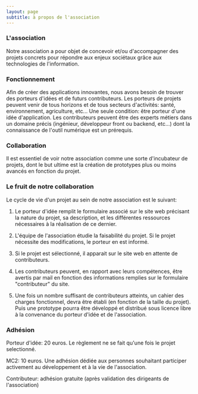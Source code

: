 ```yaml
---
layout: page
subtitle: à propos de l'association
---
```


### L'association

Notre association a pour objet de concevoir et/ou d'accompagner des projets concrets
pour répondre aux enjeux sociétaux grâce aux technologies de l'information.

### Fonctionnement

Afin de créer des applications innovantes, nous avons besoin de trouver des porteurs d'idées
et de futurs contributeurs. Les porteurs de projets peuvent venir de tous horizons et de tous
secteurs d'activités: santé, environnement, agriculture, etc... Une seule condition:
être porteur d'une idée d'application. Les contributeurs peuvent être des experts métiers
dans un domaine précis (ingénieur, développeur front ou backend, etc...) dont la connaissance
de l'outil numérique est un prérequis.

### Collaboration

Il est essentiel de voir notre association comme une sorte d'incubateur de projets, dont
le but ultime est la création de prototypes plus ou moins avancés en fonction du projet.

### Le fruit de notre collaboration

Le cycle de vie d'un projet au sein de notre association est le suivant:

1. Le porteur d'idée remplit le formulaire associé sur le site web précisant la nature du 
projet, sa description, et les différentes ressources nécessaires à la réalisation de ce 
dernier.

2. L'équipe de l'association étudie la faisabilité du projet. Si le projet nécessite
des modifications, le porteur en est informé.

3. Si le projet est sélectionné, il apparait sur le site web en attente de contributeurs.

4. Les contributeurs peuvent, en rapport avec leurs compétences, être avertis par mail en 
fonction des informations remplies sur le formulaire "contributeur" du site.

5. Une fois un nombre suffisant de contributeurs atteints, un cahier des charges fonctionnel,
devra être établi (en fonction de la taille du projet). Puis une prototype pourra être 
développé et distribué sous licence libre à la convenance du porteur d'idée et de l'association.

### Adhésion

Porteur d'idée: 20 euros. Le règlement ne se fait qu'une fois le projet selectionné.

MC2: 10 euros. Une adhésion dédiée aux personnes souhaitant participer activement au développement
et à la vie de l'association.

Contributeur: adhésion gratuite (après validation des dirigeants de l'association)
